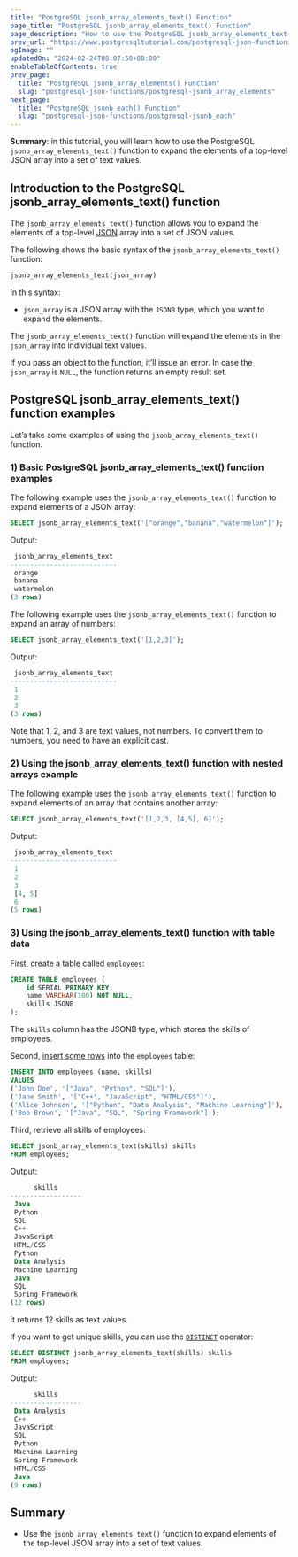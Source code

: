 ```yaml
---
title: "PostgreSQL jsonb_array_elements_text() Function"
page_title: "PostgreSQL jsonb_array_elements_text() Function"
page_description: "How to use the PostgreSQL jsonb_array_elements_text() function to expand the elements of a top-level JSON array into a set of text values."
prev_url: "https://www.postgresqltutorial.com/postgresql-json-functions/postgresql-jsonb_array_elements_text/"
ogImage: ""
updatedOn: "2024-02-24T08:07:50+00:00"
enableTableOfContents: true
prev_page: 
  title: "PostgreSQL jsonb_array_elements() Function"
  slug: "postgresql-json-functions/postgresql-jsonb_array_elements"
next_page: 
  title: "PostgreSQL jsonb_each() Function"
  slug: "postgresql-json-functions/postgresql-jsonb_each"
---
```





**Summary**: in this tutorial, you will learn how to use the PostgreSQL `jsonb_array_elements_text()` function to expand the elements of a top\-level JSON array into a set of text values.


## Introduction to the PostgreSQL jsonb\_array\_elements\_text() function

The `jsonb_array_elements_text()` function allows you to expand the elements of a top\-level [JSON](../postgresql-tutorial/postgresql-json) array into a set of JSON values.

The following shows the basic syntax of the `jsonb_array_elements_text()` function:


```sql
jsonb_array_elements_text(json_array)
```
In this syntax:

* `json_array` is a JSON array with the `JSONB` type, which you want to expand the elements.

The `jsonb_array_elements_text()` function will expand the elements in the `json_array` into individual text values.

If you pass an object to the function, it’ll issue an error. In case the `json_array` is `NULL`, the function returns an empty result set.


## PostgreSQL jsonb\_array\_elements\_text() function examples

Let’s take some examples of using the `jsonb_array_elements_text()` function.


### 1\) Basic PostgreSQL jsonb\_array\_elements\_text() function examples

The following example uses the `jsonb_array_elements_text()` function to expand elements of a JSON array:


```sql
SELECT jsonb_array_elements_text('["orange","banana","watermelon"]');
```
Output:


```sql
 jsonb_array_elements_text
---------------------------
 orange
 banana
 watermelon
(3 rows)
```
The following example uses the `jsonb_array_elements_text()` function to expand an array of numbers:


```sql
SELECT jsonb_array_elements_text('[1,2,3]');
```
Output:


```sql
 jsonb_array_elements_text
---------------------------
 1
 2
 3
(3 rows)
```
Note that 1, 2, and 3 are text values, not numbers. To convert them to numbers, you need to have an explicit cast.


### 2\) Using the jsonb\_array\_elements\_text() function with nested arrays example

The following example uses the `jsonb_array_elements_text()` function to expand elements of an array that contains another array:


```sql
SELECT jsonb_array_elements_text('[1,2,3, [4,5], 6]');
```
Output:


```sql
 jsonb_array_elements_text
---------------------------
 1
 2
 3
 [4, 5]
 6
(5 rows)
```

### 3\) Using the jsonb\_array\_elements\_text() function with table data

First, [create a table](../postgresql-tutorial/postgresql-create-table) called `employees`:


```sql
CREATE TABLE employees (
    id SERIAL PRIMARY KEY,
    name VARCHAR(100) NOT NULL,
    skills JSONB
);
```
The `skills` column has the JSONB type, which stores the skills of employees.

Second, [insert some rows](../postgresql-tutorial/postgresql-insert-multiple-rows) into the `employees` table:


```sql
INSERT INTO employees (name, skills) 
VALUES
('John Doe', '["Java", "Python", "SQL"]'),
('Jane Smith', '["C++", "JavaScript", "HTML/CSS"]'),
('Alice Johnson', '["Python", "Data Analysis", "Machine Learning"]'),
('Bob Brown', '["Java", "SQL", "Spring Framework"]');
```
Third, retrieve all skills of employees:


```sql
SELECT jsonb_array_elements_text(skills) skills
FROM employees;
```
Output:


```sql
      skills
------------------
 Java
 Python
 SQL
 C++
 JavaScript
 HTML/CSS
 Python
 Data Analysis
 Machine Learning
 Java
 SQL
 Spring Framework
(12 rows)
```
It returns 12 skills as text values.

If you want to get unique skills, you can use the [`DISTINCT`](../postgresql-tutorial/postgresql-select-distinct) operator:


```sql
SELECT DISTINCT jsonb_array_elements_text(skills) skills
FROM employees;
```
Output:


```sql
      skills
------------------
 Data Analysis
 C++
 JavaScript
 SQL
 Python
 Machine Learning
 Spring Framework
 HTML/CSS
 Java
(9 rows)
```

## Summary

* Use the `jsonb_array_elements_text()` function to expand elements of the top\-level JSON array into a set of text values.


